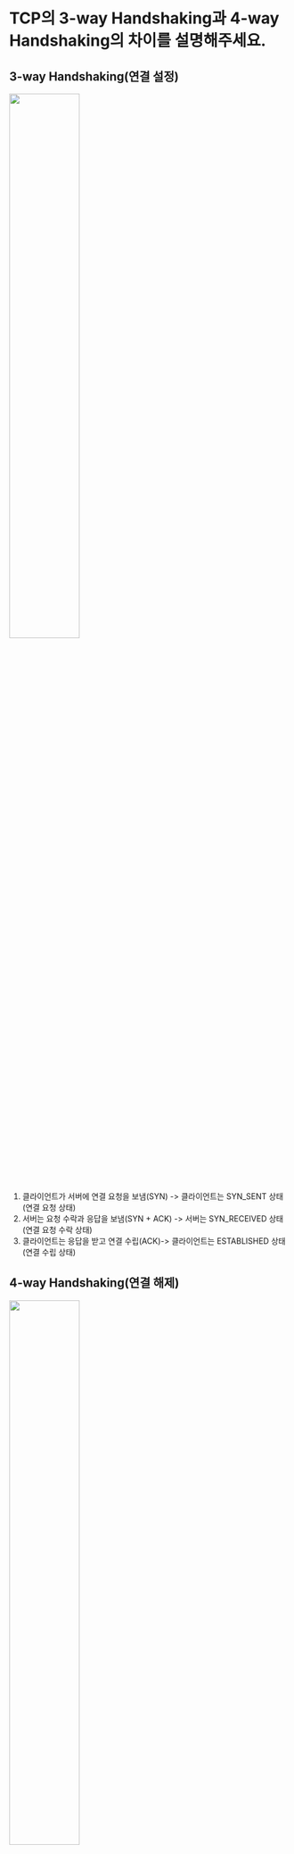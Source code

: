 # TCP의 3-way Handshaking과 4-way Handshaking의 차이를 설명해주세요.

## 3-way Handshaking(연결 설정)
<img src="https://velog.velcdn.com/images/alkwen0996/post/7553f1db-dbde-4a7c-8f39-0811824b7f98/image.png" width="50%">

1. 클라이언트가 서버에 연결 요청을 보냄(SYN) -> 클라이언트는 SYN_SENT 상태(연결 요청 상태)
2. 서버는 요청 수락과 응답을 보냄(SYN + ACK) -> 서버는 SYN_RECEIVED 상태(연결 요청 수락 상태)
3. 클라이언트는 응답을 받고 연결 수립(ACK)-> 클라이언트는 ESTABLISHED 상태(연결 수립 상태)

## 4-way Handshaking(연결 해제)
<img src="https://velog.velcdn.com/images/alkwen0996/post/60cde43c-e4a0-4be0-a5ac-5727d92e3591/image.png" width="50%">

1. 클라이언트가 서버에 연결 종료 요청을 보냄(FIN) -> 클라이언트는 FIN_WAIT_1 상태(연결 종료 요청 상태)
2. 서버는 아직 보낼 데이터가 남아있을 수 있기 때문에 요청 수락 음답을 보냄(ACK) -> 서버는 CLOSE_WAIT 상태(연결 종료 요청 수락 상태)
3. 종료할 준비가 되었다는 신호를 보냄(FIN) -> 클라이언트는 서버로부터 데이터가 올 수 있으므로 FIN을 받고 대기하는 TIME_WAIT 상태로 변경
4. 클라이언트는 응답을 받고 연결 종료(ACK) -> 클라이언트는 CLOSED 상태(연결 종료 상태)

> 만약 3-way Handshaking 중 ACK가 누락된다면 어떤 일이 발생하나요?
>- 클라이언트는 서버로부터 ACK를 받지 못하고 타임아웃이 발생하면 다시 SYN을 보냄.
>- 서버는 클라이언트로부터 ACK을 받지 못하면 SYN+ACK를 계속 보냄. 클라이언트는 중복된 데이터를 받게 됨.
  >- 이러한 상황을 방지하기 위해 시퀀스 번호를 사용하여 중복된 데이터를 거르는 방법을 사용함.

> 플래그 비트
> - SYN : 연결 설정 요청
>
> Sequence Number를 랜덤으로 설정하여 통신 상대방에게 전달
> - ACK : 응답 확인
> 
> Sequence Number에 1을 더한 값을 ACK 번호로 설정하여 상대방에게 전달
> - FIN : 연결 종료 요청

# TCP의 흐름제어 기법 중 슬라이딩 윈도우 방식은 무엇인가요?
## 흐름제어 기법
- 송신측과 수신측의 데이터 처리 속도를 제어하는 것


## stop-and-wait 방식
<img src="https://afteracademy.com/images/what-is-stop-and-wait-protocol-example-03e731cda541ab63.jpg" width="50%">

- 데이터를 전송하고 수신 확인(ACK)을 받은 후 다음 데이터를 전송하는 방식

## 슬라이딩 윈도우 방식
<img src="https://blog.skby.net/wp-content/uploads/2018/11/2-47.png" width="50%">

- 일일이 수신 확인을 받지 않고 수신측에서 감당할 수 있는 윈도우 크기를 설정하여 송신측에서는 윈도우 크기만큼 패킷을 보내고 수신 확인을 받음.
> 슬라이딩 윈도우에서 윈도우 크기가 커지면 어떤 장단점이 있을까요?
> ### 장점
> - 일일이 수신 확인을 받지 않고 윈도우 크기만큼 보내고 수신 확인을 받기 때문에 보다 빠른 전송이 가능

> ### 단점
> - 윈도우 크기가 커질수록 수신측에서 처리할 데이터가 많아지기 때문에 오버플로우가 발생하여 데이터 손실이 발생할 수 있음.
